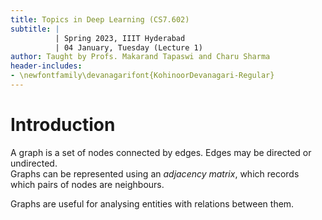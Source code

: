```yaml
---
title: Topics in Deep Learning (CS7.602)
subtitle: |
          | Spring 2023, IIIT Hyderabad
          | 04 January, Tuesday (Lecture 1)
author: Taught by Profs. Makarand Tapaswi and Charu Sharma
header-includes:
- \newfontfamily\devanagarifont{KohinoorDevanagari-Regular}
---
```


# Introduction
A graph is a set of nodes connected by edges. Edges may be directed or undirected.  
Graphs can be represented using an *adjacency matrix*, which records which pairs of nodes are neighbours.

Graphs are useful for analysing entities with relations between them.